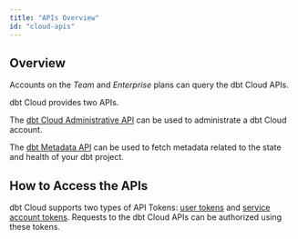 ```yaml
---
title: "APIs Overview"
id: "cloud-apis"
---
```


## Overview

Accounts on the _Team_ and _Enterprise_ plans can query the dbt Cloud APIs.

dbt Cloud provides two APIs.

The [dbt Cloud Administrative API](/dbt-cloud/api) can be used to administrate a dbt Cloud account.

The [dbt Metadata API](/dbt-cloud/dbt-cloud-api/metadata/metadata-overview) can be used to fetch metadata related to the state and health of your dbt project.

## How to Access the APIs

dbt Cloud supports two types of API Tokens: [user tokens](/dbt-cloud/dbt-cloud-api/user-tokens) and [service account tokens](/dbt-cloud/dbt-cloud-api/service-tokens). Requests to the dbt Cloud APIs can be authorized using these tokens.
